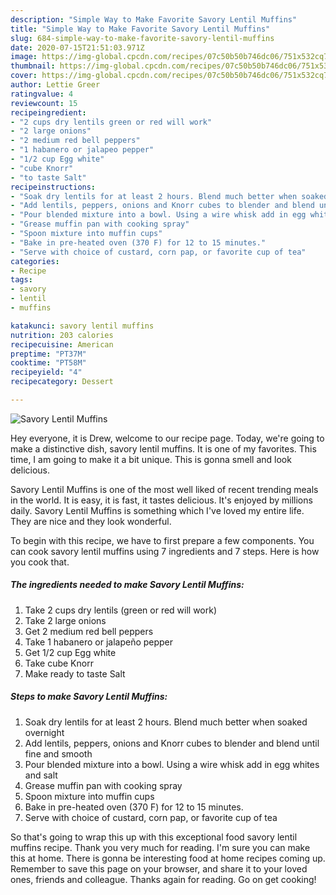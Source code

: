 ```yaml
---
description: "Simple Way to Make Favorite Savory Lentil Muffins"
title: "Simple Way to Make Favorite Savory Lentil Muffins"
slug: 684-simple-way-to-make-favorite-savory-lentil-muffins
date: 2020-07-15T21:51:03.971Z
image: https://img-global.cpcdn.com/recipes/07c50b50b746dc06/751x532cq70/savory-lentil-muffins-recipe-main-photo.jpg
thumbnail: https://img-global.cpcdn.com/recipes/07c50b50b746dc06/751x532cq70/savory-lentil-muffins-recipe-main-photo.jpg
cover: https://img-global.cpcdn.com/recipes/07c50b50b746dc06/751x532cq70/savory-lentil-muffins-recipe-main-photo.jpg
author: Lettie Greer
ratingvalue: 4
reviewcount: 15
recipeingredient:
- "2 cups dry lentils green or red will work"
- "2 large onions"
- "2 medium red bell peppers"
- "1 habanero or jalapeo pepper"
- "1/2 cup Egg white"
- "cube Knorr"
- "to taste Salt"
recipeinstructions:
- "Soak dry lentils for at least 2 hours. Blend much better when soaked overnight"
- "Add lentils, peppers, onions and Knorr cubes to blender and blend until fine and smooth"
- "Pour blended mixture into a bowl. Using a wire whisk add in egg whites and salt"
- "Grease muffin pan with cooking spray"
- "Spoon mixture into muffin cups"
- "Bake in pre-heated oven (370 F) for 12 to 15 minutes."
- "Serve with choice of custard, corn pap, or favorite cup of tea"
categories:
- Recipe
tags:
- savory
- lentil
- muffins

katakunci: savory lentil muffins 
nutrition: 203 calories
recipecuisine: American
preptime: "PT37M"
cooktime: "PT58M"
recipeyield: "4"
recipecategory: Dessert

---
```



![Savory Lentil Muffins](https://img-global.cpcdn.com/recipes/07c50b50b746dc06/751x532cq70/savory-lentil-muffins-recipe-main-photo.jpg)

Hey everyone, it is Drew, welcome to our recipe page. Today, we're going to make a distinctive dish, savory lentil muffins. It is one of my favorites. This time, I am going to make it a bit unique. This is gonna smell and look delicious.

Savory Lentil Muffins is one of the most well liked of recent trending meals in the world. It is easy, it is fast, it tastes delicious. It's enjoyed by millions daily. Savory Lentil Muffins is something which I've loved my entire life. They are nice and they look wonderful.




To begin with this recipe, we have to first prepare a few components. You can cook savory lentil muffins using 7 ingredients and 7 steps. Here is how you cook that.

<!--inarticleads1-->

##### The ingredients needed to make Savory Lentil Muffins:

1. Take 2 cups dry lentils (green or red will work)
1. Take 2 large onions
1. Get 2 medium red bell peppers
1. Take 1 habanero or jalapeño pepper
1. Get 1/2 cup Egg white
1. Take cube Knorr
1. Make ready to taste Salt




<!--inarticleads2-->

##### Steps to make Savory Lentil Muffins:

1. Soak dry lentils for at least 2 hours. Blend much better when soaked overnight
1. Add lentils, peppers, onions and Knorr cubes to blender and blend until fine and smooth
1. Pour blended mixture into a bowl. Using a wire whisk add in egg whites and salt
1. Grease muffin pan with cooking spray
1. Spoon mixture into muffin cups
1. Bake in pre-heated oven (370 F) for 12 to 15 minutes.
1. Serve with choice of custard, corn pap, or favorite cup of tea




So that's going to wrap this up with this exceptional food savory lentil muffins recipe. Thank you very much for reading. I'm sure you can make this at home. There is gonna be interesting food at home recipes coming up. Remember to save this page on your browser, and share it to your loved ones, friends and colleague. Thanks again for reading. Go on get cooking!
